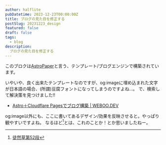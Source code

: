 ```yaml
---
author: halflite
pubDatetime: 2023-12-23T00:00:00Z
title: ブログの見た目を修正する
postSlug: 20231223_design
featured: false
draft: false
tags:
  - blog
description:
  ブログの見た目を修正する
---
```


このブロクは[AstroPaper](https://github.com/satnaing/astro-paper "satnaing/astro-paper: A minimal, accessible and SEO-friendly Astro blog theme")と言う、テンプレート/ブログエンジンで構築されています。

いやいや、良く出来たテンプレートなのですが、og:imageに埋め込まれた文字が日本語の場合、(所謂)豆腐フォントになってしまうのですよね…。 で、検索して解決策を見つけました!!

- [Astro＋Cloudflare Pagesでブログ構築 | WEBOO.DEV](https://weboo.dev/posts/blog-by-astro-cloudflare-pages/ "Astro＋Cloudflare Pagesでブログ構築 | WEBOO.DEV")

og:image以外にも、ここに書いてあるデザイン/効果を反映させると。やっぱり観やすいですよね。 なるほど[^1]とは、これのことか！とか思いましたねー。

[^1]: [徒然草第52段](https://www2.yamanashi-ken.ac.jp/~itoyo/tsuredure/turedure050_099/turedure052.htm "徒然草第52段")